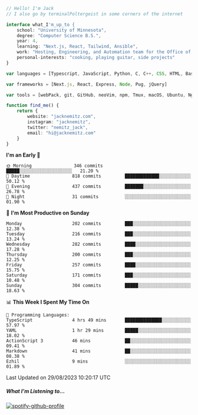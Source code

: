 ```typescript
// Hello! I'm Jack
// I also go by terminalPoltergeist in some corners of the internet

interface what_I'm_up_to {
    school: "University of Minnesota",
    degree: "Computer Science B.S.",
    year: 4,
    learning: "Next.js, React, Tailwind, Ansible",
    work: "Hosting, Engineering, and Automation team for the Office of Information Technology at UMN",
    personal-interests: "cooking, playing guitar, side projects"
}

var languages = [Typescript, JavaScript, Python, C, C++, CSS, HTML, Bash, VimScript]

var frameworks = [Next.js, React, Express, Node, Pug, jQuery]

var tools = [webPack, git, GitHub, neoVim, npm, Tmux, macOS, Ubuntu, Nginx, Ansible, Cloudflare, DigitalOcean]

function find_me() {
    return {
        website: "jacknemitz.com",
        instagram: "jacknemitz",
        twitter: "nemitz_jack",
        email: "hi@jacknemitz.com"
    }
}
```

<!--START_SECTION:waka-->
**I'm an Early 🐤** 

```text
🌞 Morning                346 commits         █████░░░░░░░░░░░░░░░░░░░░   21.20 % 
🌆 Daytime                818 commits         █████████████░░░░░░░░░░░░   50.12 % 
🌃 Evening                437 commits         ███████░░░░░░░░░░░░░░░░░░   26.78 % 
🌙 Night                  31 commits          ░░░░░░░░░░░░░░░░░░░░░░░░░   01.90 % 
```
📅 **I'm Most Productive on Sunday** 

```text
Monday                   202 commits         ███░░░░░░░░░░░░░░░░░░░░░░   12.38 % 
Tuesday                  216 commits         ███░░░░░░░░░░░░░░░░░░░░░░   13.24 % 
Wednesday                282 commits         ████░░░░░░░░░░░░░░░░░░░░░   17.28 % 
Thursday                 200 commits         ███░░░░░░░░░░░░░░░░░░░░░░   12.25 % 
Friday                   257 commits         ████░░░░░░░░░░░░░░░░░░░░░   15.75 % 
Saturday                 171 commits         ███░░░░░░░░░░░░░░░░░░░░░░   10.48 % 
Sunday                   304 commits         █████░░░░░░░░░░░░░░░░░░░░   18.63 % 
```


📊 **This Week I Spent My Time On** 

```text
💬 Programming Languages: 
TypeScript               4 hrs 49 mins       ██████████████░░░░░░░░░░░   57.97 % 
YAML                     1 hr 29 mins        █████░░░░░░░░░░░░░░░░░░░░   18.02 % 
ActionScript 3           46 mins             ██░░░░░░░░░░░░░░░░░░░░░░░   09.41 % 
Markdown                 41 mins             ██░░░░░░░░░░░░░░░░░░░░░░░   08.38 % 
Ezhil                    9 mins              ░░░░░░░░░░░░░░░░░░░░░░░░░   01.89 % 
```


 Last Updated on 29/08/2023 10:20:17 UTC
<!--END_SECTION:waka-->

##### What I'm Listening to...

[![spotify-github-profile](https://spotify-github-profile.vercel.app/api/view?uid=jack.nemitz&cover_image=true&show_offline=true&bar_color=53b14f&bar_color_cover=false&background_color=121212FF)](https://spotify-github-profile.vercel.app/api/view?uid=jack.nemitz&redirect=true)

